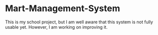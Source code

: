 # Mart-Management-System
This is my school project, but I am well aware that this system is not fully usable yet.
However, I am working on improving it.
